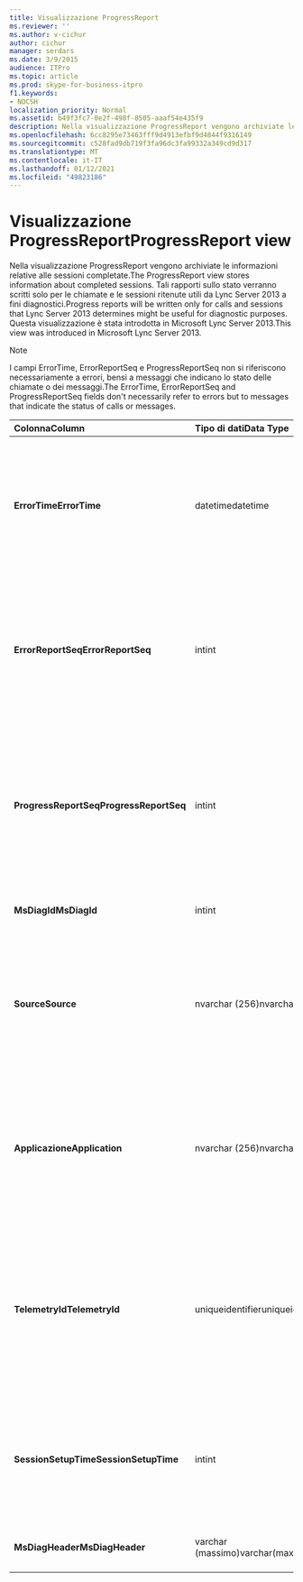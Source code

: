 ```yaml
---
title: Visualizzazione ProgressReport
ms.reviewer: ''
ms.author: v-cichur
author: cichur
manager: serdars
ms.date: 3/9/2015
audience: ITPro
ms.topic: article
ms.prod: skype-for-business-itpro
f1.keywords:
- NOCSH
localization_priority: Normal
ms.assetid: b49f3fc7-0e2f-498f-8505-aaaf54e435f9
description: Nella visualizzazione ProgressReport vengono archiviate le informazioni relative alle sessioni completate. Tali rapporti sullo stato verranno scritti solo per le chiamate e le sessioni ritenute utili da Lync Server 2013 a fini diagnostici. Questa visualizzazione è stata introdotta in Microsoft Lync Server 2013.
ms.openlocfilehash: 6cc8295e73463fff9d4913efbf9d4844f9316149
ms.sourcegitcommit: c528fad9db719f3fa96dc3fa99332a349cd9d317
ms.translationtype: MT
ms.contentlocale: it-IT
ms.lasthandoff: 01/12/2021
ms.locfileid: "49823186"
---
```

# <a name="progressreport-view"></a><span data-ttu-id="669cb-105">Visualizzazione ProgressReport</span><span class="sxs-lookup"><span data-stu-id="669cb-105">ProgressReport view</span></span>
 
<span data-ttu-id="669cb-106">Nella visualizzazione ProgressReport vengono archiviate le informazioni relative alle sessioni completate.</span><span class="sxs-lookup"><span data-stu-id="669cb-106">The ProgressReport view stores information about completed sessions.</span></span> <span data-ttu-id="669cb-107">Tali rapporti sullo stato verranno scritti solo per le chiamate e le sessioni ritenute utili da Lync Server 2013 a fini diagnostici.</span><span class="sxs-lookup"><span data-stu-id="669cb-107">Progress reports will be written only for calls and sessions that Lync Server 2013 determines might be useful for diagnostic purposes.</span></span> <span data-ttu-id="669cb-108">Questa visualizzazione è stata introdotta in Microsoft Lync Server 2013.</span><span class="sxs-lookup"><span data-stu-id="669cb-108">This view was introduced in Microsoft Lync Server 2013.</span></span>
  
> [!NOTE]
> <span data-ttu-id="669cb-109">I campi ErrorTime, ErrorReportSeq e ProgressReportSeq non si riferiscono necessariamente a errori, bensì a messaggi che indicano lo stato delle chiamate o dei messaggi.</span><span class="sxs-lookup"><span data-stu-id="669cb-109">The ErrorTime, ErrorReportSeq and ProgressReportSeq fields don't necessarily refer to errors but to messages that indicate the status of calls or messages.</span></span> 
  
|<span data-ttu-id="669cb-110">**Colonna**</span><span class="sxs-lookup"><span data-stu-id="669cb-110">**Column**</span></span>|<span data-ttu-id="669cb-111">**Tipo di dati**</span><span class="sxs-lookup"><span data-stu-id="669cb-111">**Data Type**</span></span>|<span data-ttu-id="669cb-112">**Dettagli**</span><span class="sxs-lookup"><span data-stu-id="669cb-112">**Details**</span></span>|
|:-----|:-----|:-----|
|<span data-ttu-id="669cb-113">**ErrorTime**</span><span class="sxs-lookup"><span data-stu-id="669cb-113">**ErrorTime**</span></span> <br/> |<span data-ttu-id="669cb-114">datetime</span><span class="sxs-lookup"><span data-stu-id="669cb-114">datetime</span></span>  <br/> |<span data-ttu-id="669cb-p103">Data/ora in cui si è verificato l'errore. Valore utilizzato con ErrorReportSeq per identificare in modo univoco un errore.</span><span class="sxs-lookup"><span data-stu-id="669cb-p103">Time of error occurred. Used in conjunction with ErrorReportSeq to uniquely identify an error.</span></span>  <br/> |
|<span data-ttu-id="669cb-117">**ErrorReportSeq**</span><span class="sxs-lookup"><span data-stu-id="669cb-117">**ErrorReportSeq**</span></span> <br/> |<span data-ttu-id="669cb-118">int</span><span class="sxs-lookup"><span data-stu-id="669cb-118">int</span></span>  <br/> |<span data-ttu-id="669cb-p104">ID che identifica l'errore. Questo valore viene utilizzato insieme a ErrorTime per identificare in modo univoco un errore.</span><span class="sxs-lookup"><span data-stu-id="669cb-p104">ID number to identify the error. Used in conjunction with ErrorTime to uniquely identify an error.</span></span>  <br/> |
|<span data-ttu-id="669cb-121">**ProgressReportSeq**</span><span class="sxs-lookup"><span data-stu-id="669cb-121">**ProgressReportSeq**</span></span> <br/> |<span data-ttu-id="669cb-122">int</span><span class="sxs-lookup"><span data-stu-id="669cb-122">int</span></span>  <br/> |<span data-ttu-id="669cb-123">ID che identifica il rapporto sullo stato.</span><span class="sxs-lookup"><span data-stu-id="669cb-123">ID to identify the progress report.</span></span> <span data-ttu-id="669cb-124">Questo valore viene utilizzato per distinguere i rapporti sullo stato della stessa segnalazione di errore.</span><span class="sxs-lookup"><span data-stu-id="669cb-124">Used to distinguish progress reports of the same error report.</span></span>  <br/> |
|<span data-ttu-id="669cb-125">**MsDiagId**</span><span class="sxs-lookup"><span data-stu-id="669cb-125">**MsDiagId**</span></span> <br/> |<span data-ttu-id="669cb-126">int</span><span class="sxs-lookup"><span data-stu-id="669cb-126">int</span></span>  <br/> |<span data-ttu-id="669cb-127">ID diagnostica della segnalazione di errore.</span><span class="sxs-lookup"><span data-stu-id="669cb-127">Diagnostic ID for the error report.</span></span>  <br/> |
|<span data-ttu-id="669cb-128">**Source**</span><span class="sxs-lookup"><span data-stu-id="669cb-128">**Source**</span></span> <br/> |<span data-ttu-id="669cb-129">nvarchar (256)</span><span class="sxs-lookup"><span data-stu-id="669cb-129">nvarchar(256)</span></span>  <br/> |<span data-ttu-id="669cb-130">Nome del server che ha dato origine all'errore (se il rapporto è stato inviato da un componente del server).</span><span class="sxs-lookup"><span data-stu-id="669cb-130">Name of server that originated the error (if report was sent from a server component).</span></span>  <br/> |
|<span data-ttu-id="669cb-131">**Applicazione**</span><span class="sxs-lookup"><span data-stu-id="669cb-131">**Application**</span></span> <br/> |<span data-ttu-id="669cb-132">nvarchar (256)</span><span class="sxs-lookup"><span data-stu-id="669cb-132">nvarchar(256)</span></span>  <br/> |<span data-ttu-id="669cb-133">Nome dell'applicazione da cui ha avuto origine l'errore (se la segnalazione è stata inviata da un componente server).</span><span class="sxs-lookup"><span data-stu-id="669cb-133">Name of application that originated the error (if report was sent from a server component).</span></span>  <br/> |
|<span data-ttu-id="669cb-134">**TelemetryId**</span><span class="sxs-lookup"><span data-stu-id="669cb-134">**TelemetryId**</span></span> <br/> |<span data-ttu-id="669cb-135">uniqueidentifier</span><span class="sxs-lookup"><span data-stu-id="669cb-135">uniqueidentifier</span></span>  <br/> |<span data-ttu-id="669cb-136">Identificatore univoco di correlazione delle informazioni sul tempo di partecipazione per i diversi componenti coinvolti in una conferenza.</span><span class="sxs-lookup"><span data-stu-id="669cb-136">Unique identifier correlating join time information for the different components involved in a conference.</span></span>  <br/> |
|<span data-ttu-id="669cb-137">**SessionSetupTime**</span><span class="sxs-lookup"><span data-stu-id="669cb-137">**SessionSetupTime**</span></span> <br/> |<span data-ttu-id="669cb-138">int</span><span class="sxs-lookup"><span data-stu-id="669cb-138">int</span></span>  <br/> |<span data-ttu-id="669cb-139">Intervallo di tempo, in millisecondi, necessario a un componente specifico per partecipare a una conferenza.</span><span class="sxs-lookup"><span data-stu-id="669cb-139">Time (in milliseconds) required for a specific component to join a conference.</span></span>  <br/> |
|<span data-ttu-id="669cb-140">**MsDiagHeader**</span><span class="sxs-lookup"><span data-stu-id="669cb-140">**MsDiagHeader**</span></span> <br/> |<span data-ttu-id="669cb-141">varchar (massimo)</span><span class="sxs-lookup"><span data-stu-id="669cb-141">varchar(max)</span></span>  <br/> |<span data-ttu-id="669cb-142">Ulteriori informazioni sull'errore.</span><span class="sxs-lookup"><span data-stu-id="669cb-142">Additional error information.</span></span>  <br/> |
   

